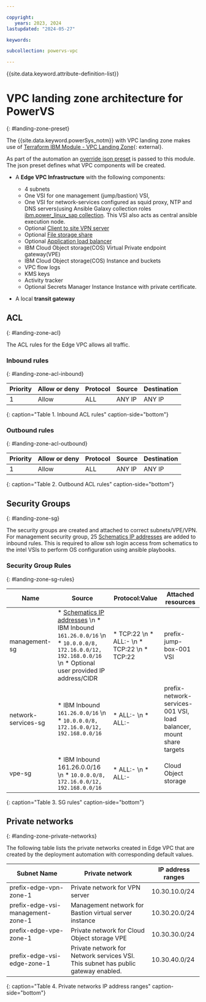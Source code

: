 ```yaml
---

copyright:
   years: 2023, 2024
lastupdated: "2024-05-27"

keywords:

subcollection: powervs-vpc

---
```


{{site.data.keyword.attribute-definition-list}}

# VPC landing zone architecture for PowerVS
{: #landing-zone-preset}

The {{site.data.keyword.powerSys_notm}} with VPC landing zone makes use of [Terraform IBM Module - VPC Landing Zone](https://github.com/terraform-ibm-modules/terraform-ibm-landing-zone){: external}.


As part of the automation an [override json preset](https://github.com/terraform-ibm-modules/terraform-ibm-powervs-infrastructure/blob/main/modules/powervs-vpc-landing-zone/presets/slz-preset.json.tftpl) is passed to this module. The json preset defines what VPC components will be created.


- A **Edge VPC Infrastructure** with the following components:
    - 4 subnets
    - One VSI for one management (jump/bastion) VSI,
    - One VSI for network-services configured as squid proxy, NTP and DNS servers(using Ansible Galaxy collection roles [ibm.power_linux_sap collection](https://galaxy.ansible.com/ui/repo/published/ibm/power_linux_sap/). This VSI also acts as central ansible execution node.
    - Optional [Client to site VPN server](https://cloud.ibm.com/docs/vpc?topic=vpc-vpn-client-to-site-overview)
    - Optional [File storage share](https://cloud.ibm.com/docs/vpc?topic=vpc-file-storage-create&interface=ui)
    - Optional [Application load balancer](https://cloud.ibm.com/docs/vpc?topic=vpc-load-balancers&interface=ui)
    - IBM Cloud Object storage(COS) Virtual Private endpoint gateway(VPE)
    - IBM Cloud Object storage(COS) Instance and buckets
    - VPC flow logs
    - KMS keys
    - Activity tracker
    - Optional Secrets Manager Instance Instance with private certificate.

- A local **transit gateway**


## ACL
{: #landing-zone-acl}

The ACL rules for the Edge VPC allows all traffic.

### Inbound rules
{: #landing-zone-acl-inbound}

| Priority | Allow or deny | Protocol | Source | Destination |
|----------|------------|----------|--------|-------------|
| 1 | Allow | ALL | ANY IP | ANY IP  |
{: caption="Table 1. Inbound ACL rules" caption-side="bottom"}

### Outbound rules
{: #landing-zone-acl-outbound}

| Priority | Allow or deny | Protocol | Source | Destination |
|----------|------------|----------|--------|-------------|
| 1 | Allow | ALL | ANY IP | ANY IP  |
{: caption="Table 2. Outbound ACL rules" caption-side="bottom"}

## Security Groups
{: #landing-zone-sg}

The security groups are created and attached to correct subnets/VPE/VPN. For management security group, 25 [Schematics IP addresses](/docs/schematics?topic=schematics-allowed-ipaddresses&interface=ui#ipaddresses) are added to inbound rules. This is required to allow ssh login access from schematics to the intel VSIs to perform OS configuration using ansible playbooks.

### Security Group Rules
{: #landing-zone-sg-rules}

| Name | Source |  Protocol:Value | Attached resources
|----------|------------|----------|--------|
| management-sg | * [Schematics IP addresses](/docs/schematics?topic=schematics-allowed-ipaddresses&interface=ui#ipaddresses) \n * IBM Inbound `161.26.0.0/16` \n * `10.0.0.0/8, 172.16.0.0/12, 192.168.0.0/16` \n * Optional user provided IP address/CIDR   | * TCP:22 \n * ALL:- \n * TCP:22 \n * TCP:22   | prefix-jump-box-001 VSI  |
| network-services-sg | * IBM Inbound `161.26.0.0/16` \n * `10.0.0.0/8, 172.16.0.0/12, 192.168.0.0/16`  | * ALL:- \n * ALL:-   | prefix-network-services-001 VSI, load balancer, mount share targets  |
| vpe-sg | * IBM Inbound 161.26.0.0/16 \n * `10.0.0.0/8, 172.16.0.0/12, 192.168.0.0/16`   | * ALL:- \n * ALL:-   | Cloud Object storage  |
{: caption="Table 3. SG rules" caption-side="bottom"}

## Private networks
{: #landing-zone-private-networks}

The following table lists the private networks created in Edge VPC that are created by the deployment automation with corresponding default values. 

| Subnet Name | Private network | IP address ranges |
| ---| --- | --- |
| prefix-edge-vpn-zone-1 | Private network for VPN server | 10.30.10.0/24 |
| prefix-edge-vsi-management-zone-1| Management network for Bastion virtual server instance | 10.30.20.0/24 |
| prefix-edge-vpe-zone-1| Private network for Cloud Object storage VPE | 10.30.30.0/24 |
| prefix-edge-vsi-edge-zone-1| Private network for Network services VSI. This subnet has public gateway enabled. | 10.30.40.0/24 |
{: caption="Table 4. Private networks IP address ranges" caption-side="bottom"}
